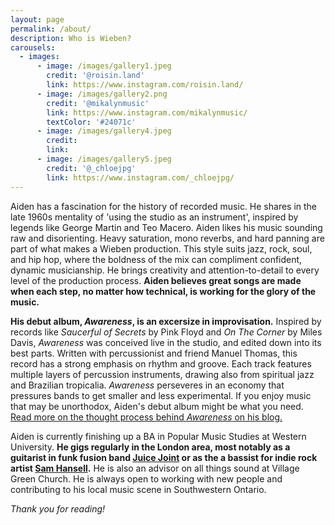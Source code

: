 ```yaml
---
layout: page
permalink: /about/
description: Who is Wieben?
carousels:
  - images:
      - image: /images/gallery1.jpeg
        credit: '@roisin.land'
        link: https://www.instagram.com/roisin.land/
      - image: /images/gallery2.png
        credit: '@mikalynmusic'
        link: https://www.instagram.com/mikalynmusic/
        textColor: '#24071c'
      - image: /images/gallery4.jpeg
        credit: 
        link: 
      - image: /images/gallery5.jpeg
        credit: '@_chloejpg'
        link: https://www.instagram.com/_chloejpg/
---
```


Aiden has a fascination for the history of recorded music. He shares in the late 1960s mentality of 'using the studio as an instrument', inspired by legends like George Martin and Teo Macero.  Aiden likes his music sounding raw and disorienting.  Heavy saturation, mono reverbs, and hard panning are part of what makes a Wieben production.  This style suits jazz, rock, soul, and hip hop, where the boldness of the mix can compliment confident, dynamic musicianship.  He brings creativity and attention-to-detail to every level of the production process.  **Aiden believes great songs are made when each step, no matter how technical, is working for the glory of the music.**

**His debut album, *Awareness*, is an excersize in improvisation.**  Inspired by records like *Saucerful of Secrets* by Pink Floyd and *On The Corner* by Miles Davis, *Awareness* was conceived live in the studio, and edited down into its best parts.  Written with percussionist and friend Manuel Thomas, this record has a strong emphasis on rhythm and groove.  Each track features multiple layers of percussion instruments, drawing also from spiritual jazz and Brazilian tropicalia.  *Awareness* perseveres in an economy that pressures bands to get smaller and less experimental.  If you enjoy music that may be unorthodox, Aiden's debut album might be what you need.  [Read more on the thought process behind *Awareness* on his blog.](wieben.ca/awareness)

Aiden is currently finishing up a BA in Popular Music Studies at Western University.  **He gigs regularly in the London area, most notably as a guitarist in funk fusion band [Juice Joint](https://www.instagram.com/juicejointband/) or as the a bassist for indie rock artist [Sam Hansell](https://www.instagram.com/ham_sansell/).**  He is also an advisor on all things sound at Village Green Church.  He is always open to working with new people and contributing to his local music scene in Southwestern Ontario.

*Thank you for reading!*
